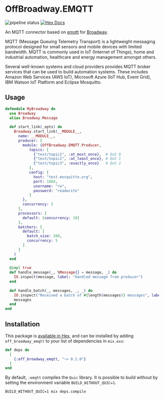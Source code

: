 # OffBroadway.EMQTT

![pipeline status](https://github.com/Intility/off_broadway_emqtt/actions/workflows/elixir.yaml/badge.svg?event=push&branch=main)
[![Hex Docs](https://img.shields.io/badge/hex-docs-blue.svg?style=plastic)](https://hexdocs.pm/off_broadway_emqtt/readme.html)

An MQTT connector based on [emqtt](https://github.com/emqx/emqtt) for [Broadway](https://github.com/dashbitco/broadway).

MQTT (Message Queuing Telemetry Transport) is a lightweight messaging protocol designed for small sensors and mobile devices 
with limited bandwidth. MQTT is commonly used in IoT (Internet of Things), home and industrial automation, healthcare and energy management
amongst others.

Several well-known systems and cloud providers provides MQTT broker services that can be used to build automation systems. These includes
Amazon Web Services (AWS IoT), Microsoft Azure (IoT Hub, Event Grid), IBM Watson IoT Platform and Eclipse Mosquitto.

## Usage

``` elixir
defmodule MyBroadway do 
  use Broadway
  alias Broadway.Message
  
  def start_link(_opts) do 
    Broadway.start_link(__MODULE__,
      name: __MODULE__,
      producer: [
        module: {OffBroadway.EMQTT.Producer, 
           topics: [
             {"test/topic1", :at_most_once},  # QoS 0
             {"test/topic2", :at_least_once}, # QoS 1
             {"test/topic3", :exactly_once}   # QoS 2
           ],
           config: [
             host: "test.mosquitto.org",
             port: 1884,
             username: "rw",
             password: "readwrite"
           ]
        },
        concurrency: 5
      ],
      processors: [
        default: [concurrency: 10]
      ],
      batchers: [
        default: [
          batch_size: 200,
          concurrency: 5 
        ]
      ]
    )
  end
  
  @impl true
  def handle_message(_, %Message{} = message, _) do 
    IO.inspect(message, label: "Handled message from producer")
  end
  
  def handle_batch(_, messages, _, _) do 
    IO.inspect("Received a batch of #{length(messages)} messages", label: "Handled batch from producer")
    messages
  end
end
```


## Installation

This package is [available in Hex](https://hex.pm/packages/off_broadway_emqtt), and can be installed
by adding `off_broadway_emqtt` to your list of dependencies in `mix.exs`:

```elixir
def deps do
  [
    {:off_broadway_emqtt, "~> 0.1.0"}
  ]
end
```

By default, `:emqtt` compiles the `Quic` library. It is possible to build without by setting the environment variable
`BUILD_WITHOUT_QUIC=1`.

``` shell
BUILD_WITHOUT_QUIC=1 mix deps.compile
```

